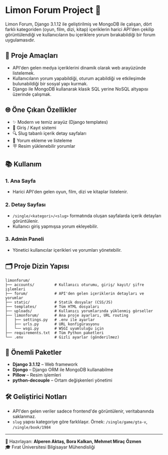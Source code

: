 # Limon Forum Project 🍋

Limon Forum, Django 3.1.12 ile geliştirilmiş ve MongoDB ile çalışan, dört farklı kategoriden (oyun, film, dizi, kitap) içeriklerin harici API'den çekilip görüntülendiği ve kullanıcıların bu içeriklere yorum bırakabildiği bir forum uygulamasıdır.

## 🚀 Proje Amaçları

- API'den gelen medya içeriklerini dinamik olarak web arayüzünde listelemek.
- Kullanıcıların yorum yapabildiği, oturum açabildiği ve etkileşimde bulunabildiği bir sosyal yapı kurmak.
- Django ile MongoDB kullanarak klasik SQL yerine NoSQL altyapısı üzerinde çalışmak.

## 🌐 Öne Çıkan Özellikler

- ✨ Modern ve temiz arayüz (Django templates)
- 🔐 Giriş / Kayıt sistemi
- 🔍 Slug tabanlı içerik detay sayfaları
- 📃 Yorum ekleme ve listeleme
- 🪧 Resim yüklenebilir yorumlar

## 📚 Kullanım

### 1. Ana Sayfa
- Harici API'den gelen oyun, film, dizi ve kitaplar listelenir.

### 2. Detay Sayfası
- `/single/<kategori>/<slug>` formatında oluşan sayfalarda içerik detayları görüntülenir.
- Kullanıcı giriş yapmışsa yorum ekleyebilir.

### 3. Admin Paneli
- Yönetici kullanıcılar içerikleri ve yorumları yönetebilir.

## 🗂️ Proje Dizin Yapısı

```plaintext
limonforum/
├── accounts/         # Kullanıcı oturumu, giriş/ kayıt/ şifre işlemleri
├── forum/            # API'den gelen içeriklerin detayları ve yorumlar
├── static/           # Statik dosyalar (CSS/JS)
├── templates/        # Tüm HTML dosyaları
├── uploads/          # Kullanıcı yorumlarında yüklenmiş görseller
├── limonforum/       # Ana proje ayarları, URL routing
│   ├── settings.py   # .env ile ayarlar
│   ├── urls.py       # URL konfigürasyonu
│   └── wsgi.py       # WSGI uyumluluğu için
├── requirements.txt  # Tüm Python paketleri
└── .env              # Gizli ayarlar (gönderilmez)
```

## 📄 Önemli Paketler

- **Django 3.1.12** – Web framework
- **Djongo** – Django ORM ile MongoDB kullanabilme
- **Pillow** – Resim işlemleri
- **python-decouple** – Ortam değişkenleri yönetimi

## 🛠️ Geliştirici Notları

- API'den gelen veriler sadece frontend'de görüntülenir, veritabanında saklanmaz.
- `slug` yapısı kategoriye göre farklılaşır. Örnek: `/single/game/gta-v`, `/single/book/1984`

---

📑 Hazırlayan: **Alperen Aktaş, Bora Kalkan, Mehmet Miraç Özmen**  
🎓 Fırat Üniversitesi Bilgisayar Mühendisliği
